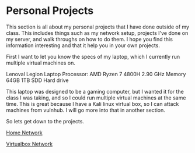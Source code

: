# Personal Projects

This section is all about my personal projects that I have done outside of my class. This includes things such as my network setup, projects I've done on my server, and walk throughs on how to do them. I hope you find this information interesting and that it help you in your own projects. 

First I want to let you know the specs of my laptop, which I currently run multiple virtual machines on. 

Lenoval Legion Laptop
Processor: AMD Ryzen 7 4800H  2.90 GHz
Memory 64GB 
1TB SDD Hard drive

This laptop was designed to be a gaming computer, but I wanted it for the class I was taking, and so I could run multiple virtual machines at the same time. This is great because I have a Kali linux virtual box, so I can attack machines from vulnhub.  I will go more into that in another section. 

So lets get down to the projects. 

[Home Network](https://github.com/shansen18/BootCamp/blob/4debee1a238c3f4c8062b2dad74ecc2d237f17b3/Personal_Projects/Home%20Network/README.md)

[Virtualbox Network](https://github.com/shansen18/BootCamp/blob/bc03c6e83bc3ac045ff7db1a37caf57e6de470f7/Personal_Projects/Virtualbox%20Networks/README.md)